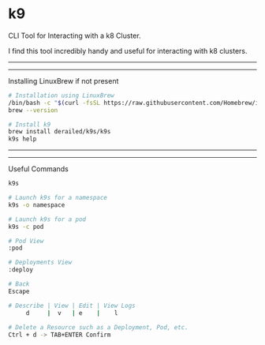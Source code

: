 # k9

CLI Tool for Interacting with a k8 Cluster.

I find this tool incredibly handy and useful for interacting with k8 clusters.

<hr/>
<hr/>

Installing LinuxBrew if not present

```bash
# Installation using LinuxBrew
/bin/bash -c "$(curl -fsSL https://raw.githubusercontent.com/Homebrew/install/HEAD/install.sh)"
brew --version

# Install k9
brew install derailed/k9s/k9s
k9s help
```

<hr/>
<hr/>

Useful Commands

```bash
k9s

# Launch k9s for a namespace
k9s -o namespace

# Launch k9s for a pod
k9s -c pod

# Pod View
:pod

# Deployments View
:deploy

# Back
Escape

# Describe | View | Edit | View Logs
     d     |  v   | e    |    l
     
# Delete a Resource such as a Deployment, Pod, etc.
Ctrl + d -> TAB+ENTER Confirm
```


